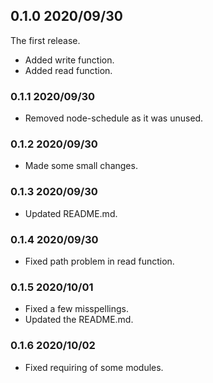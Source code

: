 ## 0.1.0 2020/09/30
The first release.
- Added write function.
- Added read function.

### 0.1.1 2020/09/30
- Removed node-schedule as it was unused.

### 0.1.2 2020/09/30
- Made some small changes.

### 0.1.3 2020/09/30
- Updated README.md.

### 0.1.4 2020/09/30
- Fixed path problem in read function.

### 0.1.5 2020/10/01
- Fixed a few misspellings.
- Updated the README.md.

### 0.1.6 2020/10/02
- Fixed requiring of some modules.